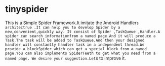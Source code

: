 ﻿# tinyspider
This is a Simple Spider Framework.It imitate the Android Handler`s architectrue .It can help you to develop Spider by a new,convenient,quickly way. It consist of Spider ,TaskQueue ,Handler.A spider can search informationfrom a named page.And it will produce a Task.The task will be added to TaskQueue.And then your designed handler will constantly handler task in a independent thread.We provide a blockSpider which can get a special block from a named page.You cam also implements SpiderTeeth to get what you need from a named page.
We desire your suggestion.Let`s to improve it.
